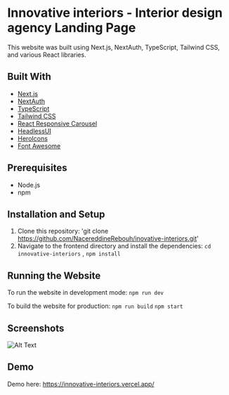 # Innovative interiors - Interior design agency Landing Page

This website was built using Next.js, NextAuth, TypeScript, Tailwind CSS, and various React libraries.

## Built With
- [Next.js](https://nextjs.org/)
- [NextAuth](https://next-auth.js.org/)
- [TypeScript](https://www.typescriptlang.org/)
- [Tailwind CSS](https://tailwindcss.com/)
- [React Responsive Carousel](https://react-responsive-carousel.js.org/)
- [HeadlessUI](https://headlessui.com/)
- [HeroIcons](https://heroicons.com/)
- [Font Awesome](https://fontawesome.com/)

## Prerequisites
- Node.js
- npm

## Installation and Setup
1. Clone this repository: 'git clone https://github.com/NacereddineRebouh/inovative-interiors.git'
2. Navigate to the frontend directory and install the dependencies: `cd innovative-interiors` , `npm install`

## Running the Website
To run the website in development mode: `npm run dev`

To build the website for production: `npm run build` `npm start`

## Screenshots
![Alt Text](https://res.cloudinary.com/dttrs30gt/image/upload/v1675626571/Innovative/1_p9b2ea.png)

## Demo
Demo here: https://innovative-interiors.vercel.app/
